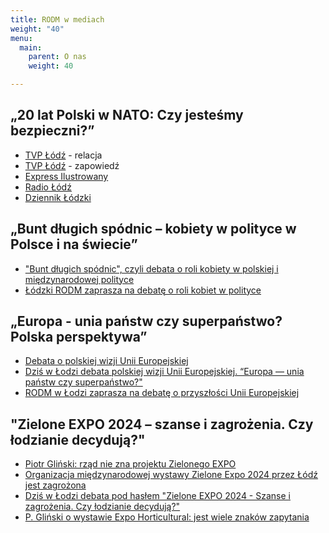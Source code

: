 ```yaml
---
title: RODM w mediach
weight: "40"
menu:
  main:
    parent: O nas
    weight: 40

---
```

## „20 lat Polski w NATO: Czy jesteśmy bezpieczni?”

* [TVP Łódź](https://lodz.tvp.pl/41764707/w-pierwszej-debacie-lodzkiego-rodmu-przedstawiono-problem-bezpieczenstwa-rp) - relacja
* [TVP Łódź](https://lodz.tvp.pl/41745940/prof-andrzej-zybertowicz-gosciem-pierwszej-debaty-rodmu-w-lodzi "TVP Łódź relacja") - zapowiedź
* [Express Ilustrowany](https://expressilustrowany.pl/prezydencki-minister-przyjedzie-do-lodzi-na-debate-o-20-latach-polski-w-nato/ar/13959019)
* [Radio Łódź](https://www.radiolodz.pl/posts/51451-20-lat-polski-w-nato-debata-na-uniwersytecie-lodzkim)
* [Dziennik Łódzki](https://dzienniklodzki.pl/20-lat-polski-w-nato-czy-jestesmy-bezpieczni-debata-z-udzialem-andrzeja-zybertowicza-i-ryszarda-machnikowskiego-na-eksoc-w-lodzi/ar/13957787)

## „Bunt długich spódnic – kobiety w polityce w Polsce i na świecie”

* ["Bunt długich spódnic", czyli debata o roli kobiety w polskiej i międzynarodowej polityce](https://www.radiolodz.pl/posts/52464-buncie-dlugich-spodnic-czyli-debata-o-roli-kobiety-w-polskiej-i-miedzynarodowej-polityce)
* [Łódzki RODM zaprasza na debatę o roli kobiet w polityce](https://lodz.tvp.pl/42334410/lodzki-rodm-zaprasza-na-debate-o-roli-kobiet-w-polityce)

## „Europa - unia państw czy superpaństwo? Polska perspektywa”

* [Debata o polskiej wizji Unii Europejskiej](https://www.radiolodz.pl/posts/52823-debata-o-polskiej-wizji-unii-europejskiej)
* [Dziś w Łodzi debata polskiej wizji Unii Europejskiej. “Europa — unia państw czy superpaństwo?"](https://dzienniklodzki.pl/dzis-w-lodzi-debata-polskiej-wizji-unii-europejskiej-europa-unia-panstw-czy-superpanstwo/ar/c1-14130959?fbclid=IwAR19ogX1ptz65cIuRRAnlLFdS_8SkD0taHJXwGmLJsMFrJJ_YGXasZB-v_w)
* [RODM w Łodzi zaprasza na debatę o przyszłości Unii Europejskiej](https://lodz.tvp.pl/42608869/rodm-w-lodzi-zaprasza-na-debate-o-przyszlosci-unii-europejskiej)

## "Zielone EXPO 2024 – szanse i zagrożenia. Czy łodzianie decydują?"

* [Piotr Gliński: rząd nie zna projektu Zielonego EXPO](https://lodz.tvp.pl/43212127/piotr-glinski-rzad-nie-zna-projektu-zielonego-expo)
* [Organizacja międzynarodowej wystawy Zielone Expo 2024 przez Łódź jest zagrożona](https://www.radiolodz.pl/posts/53922-organizacja-miedzynarodowej-wystawy-zielone-expo-2024-przez-lodz-jest-zagrozona)
* [Dziś w Łodzi debata pod hasłem "Zielone EXPO 2024 - Szanse i zagrożenia. Czy łodzianie decydują?"]( "https://dzienniklodzki.pl/dzis-w-lodzi-debata-pod-haslem-zielone-expo-2024-szanse-i-zagrozenia-czy-lodzianie-decyduja/ar/c1-14232209")
* [P. Gliński o wystawie Expo Horticultural: jest wiele znaków zapytania]( "https://dzieje.pl/kultura-i-sztuka/p-glinski-o-wystawie-expo-horticultural-jest-wiele-znakow-zapytania")